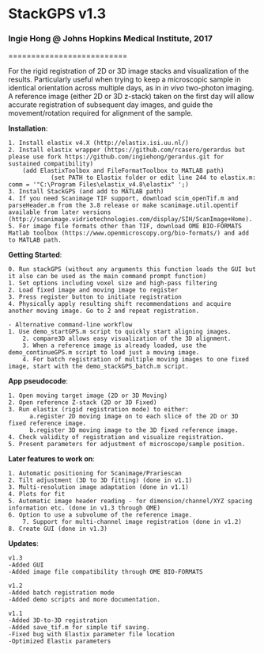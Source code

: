 # #
# StackGPS v1.3 #
### Ingie Hong @ Johns Hopkins Medical Institute, 2017 ###
========================== 

For the rigid registration of 2D or 3D image stacks and visualization of the results.
Particularly useful when trying to keep a microscopic sample in identical 
orientation across multiple days, as in *in vivo* two-photon imaging.
A reference image (either 2D or 3D z-stack) taken on the first day will allow 
accurate registration of subsequent day images, and guide the movement/rotation
required for alignment of the sample.


**Installation**:

	1. Install elastix v4.X (http://elastix.isi.uu.nl/)
	2. Install elastix wrapper (https://github.com/rcasero/gerardus but please use fork https://github.com/ingiehong/gerardus.git for sustained compatibility)
		(add ElastixToolbox and FileFormatToolbox to MATLAB path)
                (set PATH to Elastix folder or edit line 244 to elastix.m: comm = '"C:\Program Files\elastix_v4.8\elastix" ';)
	3. Install StackGPS (and add to MATLAB path)
	4. If you need Scanimage TIF support, download scim_openTif.m and parseHeader.m from the 3.8 release or make scanimage.util.opentif available from later versions (http://scanimage.vidriotechnologies.com/display/SIH/ScanImage+Home).
	5. For image file formats other than TIF, download OME BIO-FORMATS Matlab toolbox (https://www.openmicroscopy.org/bio-formats/) and add to MATLAB path.

**Getting Started**:

	0. Run stackGPS (without any arguments this function loads the GUI but it also can be used as the main command prompt function)
	1. Set options including voxel size and high-pass filtering
	2. Load fixed image and moving image to register
	3. Press register button to initiate registration
	4. Physically apply resulting shift recommendations and acquire another moving image. Go to 2 and repeat registration.
	
	- Alternative command-line workflow
	1. Use demo_startGPS.m script to quickly start aligning images.
        2. compare3D allows easy visualization of the 3D alignment.
        3. When a reference image is already loaded, use the demo_continueGPS.m script to load just a moving image.
        4. For batch registration of multiple moving images to one fixed image, start with the demo_stackGPS_batch.m script.
        
**App pseudocode**:

	1. Open moving target image (2D or 3D Moving)
	2. Open reference Z-stack (2D or 3D Fixed)
	3. Run elastix (rigid registration mode) to either: 
          a.register 2D moving image on to each slice of the 2D or 3D fixed reference image.
          b.register 3D moving image to the 3D fixed reference image.
	4. Check validity of registration and visualize registration.
	5. Present parameters for adjustment of microscope/sample position.

**Later features to work on**:

	1. Automatic positioning for Scanimage/Prariescan
	2. Tilt adjustment (3D to 3D fitting) (done in v1.1)
	3. Multi-resolution image adaptation (done in v1.1)
	4. Plots for fit
	5. Automatic image header reading - for dimension/channel/XYZ spacing information etc. (done in v1.3 through OME)
	6. Option to use a subvolume of the reference image.
        7. Support for multi-channel image registration (done in v1.2)
	8. Create GUI (done in v1.3) 

**Updates**:

	v1.3
	-Added GUI
	-Added image file compatibility through OME BIO-FORMATS
	
	v1.2 
	-Added batch registration mode
	-Added demo scripts and more documentation.

	v1.1
	-Added 3D-to-3D registration
	-Added save_tif.m for simple tif saving.
	-Fixed bug with Elastix parameter file location
	-Optimized Elastix parameters
